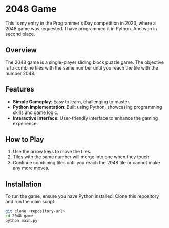 # 2048 Game

This is my entry in the Programmer's Day competition in 2023, where a 2048 game was requested. I have programmed it in Python.
And won in second place.


## Overview

The 2048 game is a single-player sliding block puzzle game. The objective is to combine tiles with the same number until you reach the tile with the number 2048.


## Features

- **Simple Gameplay**: Easy to learn, challenging to master.
- **Python Implementation**: Built using Python, showcasing programming skills and game logic.
- **Interactive Interface**: User-friendly interface to enhance the gaming experience.

## How to Play

1. Use the arrow keys to move the tiles.
2. Tiles with the same number will merge into one when they touch.
3. Continue combining tiles until you reach the 2048 tile or cannot make any more moves.

## Installation

To run the game, ensure you have Python installed. Clone this repository and run the main script:

```bash
git clone <repository-url>
cd 2048-game
python main.py
